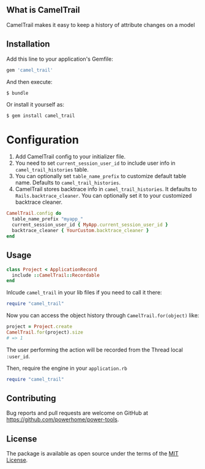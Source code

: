 ## What is CamelTrail

CamelTrail makes it easy to keep a history of attribute changes on a model

## Installation

Add this line to your application's Gemfile:

```ruby
gem 'camel_trail'
```

And then execute:

    $ bundle

Or install it yourself as:

    $ gem install camel_trail


# Configuration

1. Add CamelTrail config to your initializer file.
2. You need to set `current_session_user_id` to include user info in `camel_trail_histories` table.
3. You can optionally set `table_name_prefix` to customize default table name. Defaults to `camel_trail_histories`.
4. CamelTrail stores backtrace info in `camel_trail_histories`. It defaults to `Rails.backtrace_cleaner`. You can optionally set it to your customized backtrace cleaner.

```ruby
CamelTrail.config do
  table_name_prefix "myapp_"
  current_session_user_id { MyApp.current_session_user_id }
  backtrace_cleaner { YourCustom.backtrace_cleaner }
end
```

## Usage

```ruby
class Project < ApplicationRecord
  include ::CamelTrail::Recordable
end
```

Inlcude `camel_trail` in your lib files if you need to call it there:

```ruby
require "camel_trail"
```


Now you can access the object history through `CamelTrail.for(object)` like:

```ruby
project = Project.create
CamelTrail.for(project).size
# => 1
```

The user performing the action will be recorded from the Thread local `:user_id`.

Then, require the engine in your `application.rb`

```ruby
require "camel_trail"
```

## Contributing

Bug reports and pull requests are welcome on GitHub at https://github.com/powerhome/power-tools.

## License

The package is available as open source under the terms of the [MIT License](https://opensource.org/licenses/MIT).
